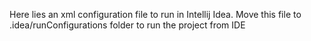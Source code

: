 Here lies an xml configuration file to run in 
Intellij Idea. Move this file to .idea/runConfigurations
folder to run the project from IDE